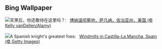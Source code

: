 ## Bing Wallpaper
![](https://www.bing.com/th?id=OHR.SavannahSculpture_ZH-CN7663694208_UHD.jpg&w=1000)天黑后，你还敢待在这里吗？:&nbsp;&ensp;[博纳温彻墓地，萨凡纳，佐治亚州，美国 (© Kelly vanDellen/Alamy)](https://www.bing.com/th?id=OHR.SavannahSculpture_ZH-CN7663694208_UHD.jpg)
<br><br/>
![](https://www.bing.com/th?id=OHR.FiveWinds_EN-US0292788215_UHD.jpg&w=1000)A Spanish knight's greatest foes:&nbsp;&ensp;[Windmills in Castilla-La Mancha, Spain (© Getty Images)](https://www.bing.com/th?id=OHR.FiveWinds_EN-US0292788215_UHD.jpg)
<br><br/>
